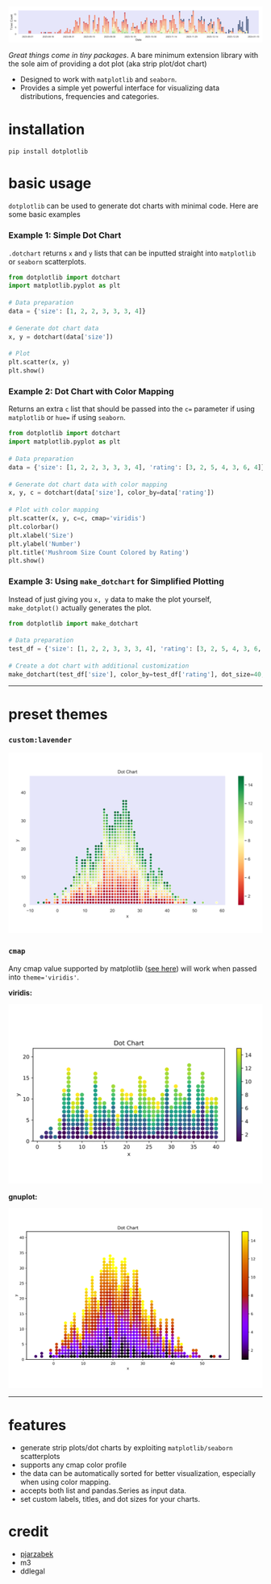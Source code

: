 ![](https://github.com/jl33-ai/dotplotlib/blob/main/demos/daterange.png?raw=true)

*Great things come in tiny packages*. A bare minimum extension library with the sole aim of providing a dot plot (aka strip plot/dot chart)
- Designed to work with `matplotlib` and `seaborn`.
- Provides a simple yet powerful interface for visualizing data distributions, frequencies and categories.

# installation

```text
pip install dotplotlib
```

# basic usage

`dotplotlib` can be used to generate dot charts with minimal code. Here are some basic examples

### Example 1: Simple Dot Chart

`.dotchart` returns `x` and `y` lists that can be inputted straight into `matplotlib` or `seaborn` scatterplots. 

```python
from dotplotlib import dotchart
import matplotlib.pyplot as plt

# Data preparation
data = {'size': [1, 2, 2, 3, 3, 3, 4]}

# Generate dot chart data
x, y = dotchart(data['size'])

# Plot
plt.scatter(x, y)
plt.show()
```

### Example 2: Dot Chart with Color Mapping

Returns an extra `c` list that should be passed into the `c=` parameter if using `matplotlib` or `hue=` if using `seaborn`. 

```python
from dotplotlib import dotchart
import matplotlib.pyplot as plt

# Data preparation
data = {'size': [1, 2, 2, 3, 3, 3, 4], 'rating': [3, 2, 5, 4, 3, 6, 4]}

# Generate dot chart data with color mapping
x, y, c = dotchart(data['size'], color_by=data['rating'])

# Plot with color mapping
plt.scatter(x, y, c=c, cmap='viridis')
plt.colorbar()
plt.xlabel('Size')
plt.ylabel('Number')
plt.title('Mushroom Size Count Colored by Rating')
plt.show()
```

### Example 3: Using `make_dotchart` for Simplified Plotting

Instead of just giving you `x, y` data to make the plot yourself, `make_dotplot()` actually generates the plot. 

```python
from dotplotlib import make_dotchart

# Data preparation
test_df = {'size': [1, 2, 2, 3, 3, 3, 4], 'rating': [3, 2, 5, 4, 3, 6, 7]}

# Create a dot chart with additional customization
make_dotchart(test_df['size'], color_by=test_df['rating'], dot_size=40, theme='gnuplot2')
```

---

# preset themes

### `custom:lavender`

![](https://github.com/jl33-ai/dotplotlib/blob/main/demos/lavender.png?raw=true)

### `cmap`

Any cmap value supported by matplotlib ([see here](https://matplotlib.org/stable/users/explain/colors/colormaps.html)) will work when passed into `theme='viridis'`.

**viridis:**

![](https://github.com/jl33-ai/dotplotlib/blob/main/demos/default.png?raw=true)

**gnuplot:**

![](https://github.com/jl33-ai/dotplotlib/blob/main/demos/gnuplot.png?raw=true)

---

# features

- generate strip plots/dot charts by exploiting `matplotlib/seaborn` scatterplots
- supports any cmap color profile
- the data can be automatically sorted for better visualization, especially when using color mapping.
- accepts both list and pandas.Series as input data.
- set custom labels, titles, and dot sizes for your charts.

# credit

- [pjarzabek](https://github.com/Pjarzabek/DotPlotPython/blob/master/How%20to%20create%20dot%20plots%20in%20Python.ipynb)
- m3
- ddlegal